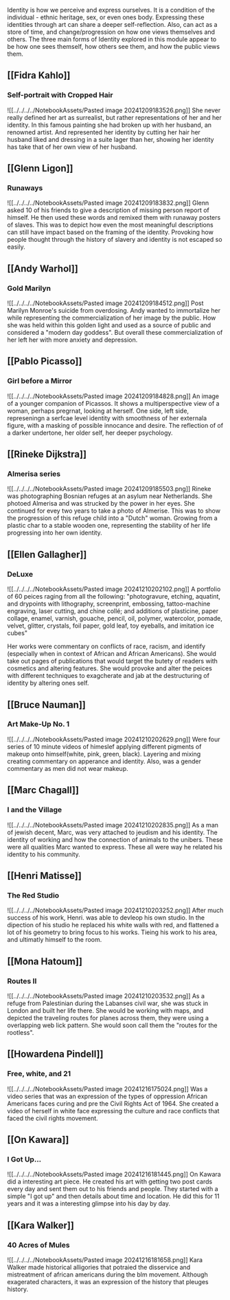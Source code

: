 Identity is how we perceive and express ourselves. It is a condition of the individual - ethnic heritage, sex, or even ones body. Expressing these identities through art can share a deeper self-reflection. Also, can act as a store of time, and change/progression on how one views themselves and others.  The three main forms of Identity explored in this module appear to be how one sees themself, how others see them, and how the public views them.

## [[Fidra Kahlo]]
### Self-portrait with Cropped Hair
![[../../../../NotebookAssets/Pasted image 20241209183526.png]]
She never really defined her art as surrealist, but rather representations of her and her identity. In this famous painting she had broken up with her husband, an renowned artist. And represented her identity by cutting her hair her husband liked and dressing in a suite lager than her, showing her identity has take that of her own view of her husband. 

## [[Glenn Ligon]]
### Runaways
![[../../../../NotebookAssets/Pasted image 20241209183832.png]]
Glenn asked 10 of his friends to give a description of missing person report of himself. He then used these words and remixed them with runaway posters of slaves. This was to depict how even the most meaningful descriptions can still have impact based on the framing of the identity. Provoking how people thought through the history of slavery and identity is not escaped so easily.

## [[Andy Warhol]]
### Gold Marilyn
![[../../../../NotebookAssets/Pasted image 20241209184512.png]]
Post Marilyn Monroe's suicide from overdosing. Andy wanted to immortalize her while representing the commercialization of her image by the public. How she was held within this golden light and used as a source of public and considered a "modern day goddess". But overall these commercialization of her left her with more anxiety and depression. 

## [[Pablo Picasso]]
### Girl before a Mirror
![[../../../../NotebookAssets/Pasted image 20241209184828.png]]
An image of a younger companion of Picassos. It shows a multiperspective view of a woman, perhaps pregrnat, looking at herself. One side, left side, represeningn a serfcae level identity with smoothness of her externala figure, with a masking of possible innocance and desire. The reflection of of a darker undertone, her older self, her deeper psychology.

## [[Rineke Dijkstra]]
### Almerisa series
![[../../../../NotebookAssets/Pasted image 20241209185503.png]]
Rineke was photographing Bosnian refuges at an asylum near Netherlands. She photoed Almerisa and was strucked by the power in her eyes. She continued for evey two years to take a photo of Almerise. This was to show the progression of this refuge child into a "Dutch" woman. Growing from a plastic char to a stable wooden one, representing the stability of her life progressing into her own identity.

## [[Ellen Gallagher]]
### DeLuxe
![[../../../../NotebookAssets/Pasted image 20241210202102.png]]
A portfolio of 60 peices raging from all the following: "photogravure, etching, aquatint, and drypoints with lithography, screenprint, embossing, tattoo-machine engraving, laser cutting, and chine collé; and additions of plasticine, paper collage, enamel, varnish, gouache, pencil, oil, polymer, watercolor, pomade, velvet, glitter, crystals, foil paper, gold leaf, toy eyeballs, and imitation ice cubes"

Her works were commentary on conflicts of race, racism, and identify (especially when in context of African and African Americans). She would take out pages of publications that would target the butety of readers with cosmetics and altering features. She would provoke and alter the peices with different techniques to exagcherate and jab at the destructuring of identity by altering ones self.

## [[Bruce Nauman]]
### Art Make-Up No. 1
![[../../../../NotebookAssets/Pasted image 20241210202629.png]]
Were four series of 10 minute videos of himeslef applying different pigments of makeup onto himself(white, pink, green, black). Layering and mixing creating commentary on apperance and identity. Also, was a gender commentary as men did not wear makeup.

## [[Marc Chagall]]
### I and the Village
![[../../../../NotebookAssets/Pasted image 20241210202835.png]]
As a man of jewish decent, Marc, was very attached to jeudism and his identity. The identity of working and how the connection of animals to the unibers. These were all qualities Marc wanted to express. These all were way he related his identity to his community.

## [[Henri Matisse]]
### The Red Studio
![[../../../../NotebookAssets/Pasted image 20241210203252.png]]
After much success of his work, Henri. was able to devleop his own studio. In the dipection of his studio he replaced his white walls with red, and flattened a lot of his geometry to bring focus to his works. Tieing his work to his area, and ultimatly himself to the room.

## [[Mona Hatoum]]
### Routes II
![[../../../../NotebookAssets/Pasted image 20241210203532.png]]
As a refuge from Palestinian during the Labanses civil war, she was stuck in London and built her life there. She would be working with maps, and depicted the traveling routes for planes across them, they were using a overlapping web lick pattern. She would soon call them the "routes for the rootless".

## [[Howardena Pindell]]
### Free, white, and 21
![[../../../../NotebookAssets/Pasted image 20241216175024.png]]
Was a video series that was an expression of the types of oppression African Americans faces curing and pre the Civil Rights Act of 1964. She created a video of herself in white face expressing the culture and race conflicts that faced the civil rights movement. 

## [[On Kawara]]
### I Got Up...
![[../../../../NotebookAssets/Pasted image 20241216181445.png]]
On Kawara did a interesting art piece. He created his art with getting two post cards every day and sent them out to his friends and people. They started with a simple "I got up" and then details about time and location. He did this for 11 years and it was a interesting glimpse into his day by day. 

## [[Kara Walker]]
### 40 Acres of Mules
![[../../../../NotebookAssets/Pasted image 20241216181658.png]]
Kara Walker made historical alligories that potraied the disservice and mistreatment of african americans during the blm movement. Although exagerated characters, it was an expression of the history that pleuges history. 